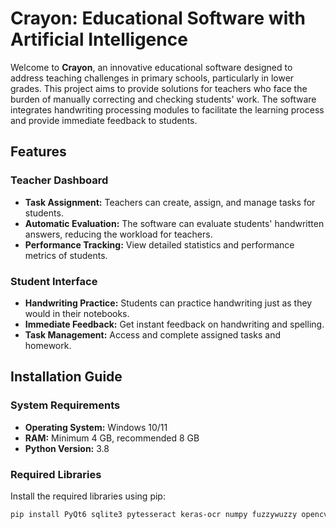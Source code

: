 # Crayon: Educational Software with Artificial Intelligence

Welcome to **Crayon**, an innovative educational software designed to address teaching challenges in primary schools, particularly in lower grades. This project aims to provide solutions for teachers who face the burden of manually correcting and checking students' work. The software integrates handwriting processing modules to facilitate the learning process and provide immediate feedback to students.

## Features

### Teacher Dashboard
- **Task Assignment:** Teachers can create, assign, and manage tasks for students.
- **Automatic Evaluation:** The software can evaluate students' handwritten answers, reducing the workload for teachers.
- **Performance Tracking:** View detailed statistics and performance metrics of students.

### Student Interface
- **Handwriting Practice:** Students can practice handwriting just as they would in their notebooks.
- **Immediate Feedback:** Get instant feedback on handwriting and spelling.
- **Task Management:** Access and complete assigned tasks and homework.

## Installation Guide

### System Requirements
- **Operating System:** Windows 10/11
- **RAM:** Minimum 4 GB, recommended 8 GB
- **Python Version:** 3.8

### Required Libraries
Install the required libraries using pip:
```sh
pip install PyQt6 sqlite3 pytesseract keras-ocr numpy fuzzywuzzy opencv-python unidecode bcrypt matplotlib
